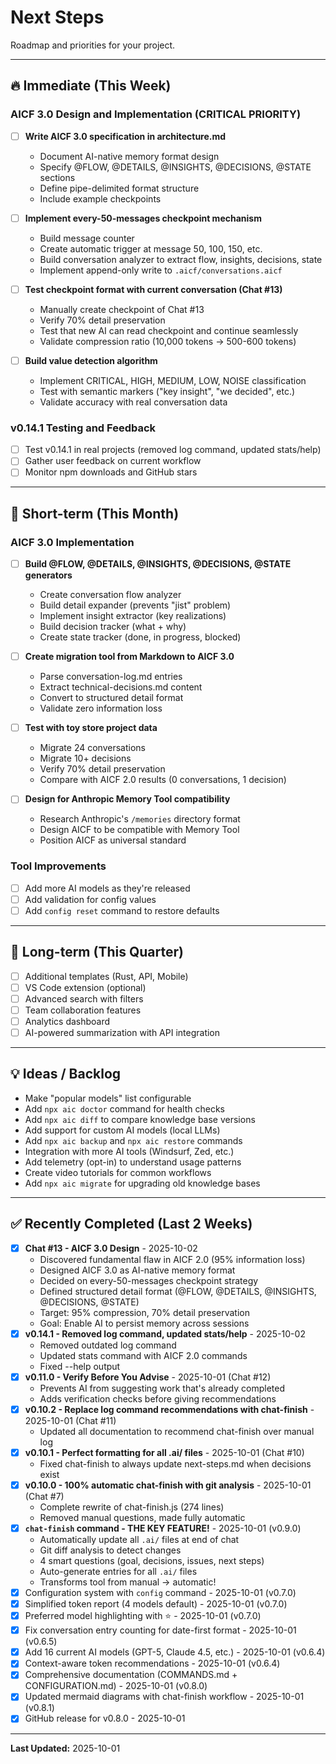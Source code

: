 # Next Steps

Roadmap and priorities for your project.

---

## 🔥 Immediate (This Week)

### AICF 3.0 Design and Implementation (CRITICAL PRIORITY)

- [ ] **Write AICF 3.0 specification in architecture.md**

  - Document AI-native memory format design
  - Specify @FLOW, @DETAILS, @INSIGHTS, @DECISIONS, @STATE sections
  - Define pipe-delimited format structure
  - Include example checkpoints

- [ ] **Implement every-50-messages checkpoint mechanism**

  - Build message counter
  - Create automatic trigger at message 50, 100, 150, etc.
  - Build conversation analyzer to extract flow, insights, decisions, state
  - Implement append-only write to `.aicf/conversations.aicf`

- [ ] **Test checkpoint format with current conversation (Chat #13)**

  - Manually create checkpoint of Chat #13
  - Verify 70% detail preservation
  - Test that new AI can read checkpoint and continue seamlessly
  - Validate compression ratio (10,000 tokens → 500-600 tokens)

- [ ] **Build value detection algorithm**
  - Implement CRITICAL, HIGH, MEDIUM, LOW, NOISE classification
  - Test with semantic markers ("key insight", "we decided", etc.)
  - Validate accuracy with real conversation data

### v0.14.1 Testing and Feedback

- [ ] Test v0.14.1 in real projects (removed log command, updated stats/help)
- [ ] Gather user feedback on current workflow
- [ ] Monitor npm downloads and GitHub stars

---

## 📅 Short-term (This Month)

### AICF 3.0 Implementation

- [ ] **Build @FLOW, @DETAILS, @INSIGHTS, @DECISIONS, @STATE generators**

  - Create conversation flow analyzer
  - Build detail expander (prevents "jist" problem)
  - Implement insight extractor (key realizations)
  - Build decision tracker (what + why)
  - Create state tracker (done, in progress, blocked)

- [ ] **Create migration tool from Markdown to AICF 3.0**

  - Parse conversation-log.md entries
  - Extract technical-decisions.md content
  - Convert to structured detail format
  - Validate zero information loss

- [ ] **Test with toy store project data**

  - Migrate 24 conversations
  - Migrate 10+ decisions
  - Verify 70% detail preservation
  - Compare with AICF 2.0 results (0 conversations, 1 decision)

- [ ] **Design for Anthropic Memory Tool compatibility**
  - Research Anthropic's `/memories` directory format
  - Design AICF to be compatible with Memory Tool
  - Position AICF as universal standard

### Tool Improvements

- [ ] Add more AI models as they're released
- [ ] Add validation for config values
- [ ] Add `config reset` command to restore defaults

---

## 🎯 Long-term (This Quarter)

- [ ] Additional templates (Rust, API, Mobile)
- [ ] VS Code extension (optional)
- [ ] Advanced search with filters
- [ ] Team collaboration features
- [ ] Analytics dashboard
- [ ] AI-powered summarization with API integration

---

## 💡 Ideas / Backlog

- Make "popular models" list configurable
- Add `npx aic doctor` command for health checks
- Add `npx aic diff` to compare knowledge base versions
- Add support for custom AI models (local LLMs)
- Add `npx aic backup` and `npx aic restore` commands
- Integration with more AI tools (Windsurf, Zed, etc.)
- Add telemetry (opt-in) to understand usage patterns
- Create video tutorials for common workflows
- Add `npx aic migrate` for upgrading old knowledge bases

---

## ✅ Recently Completed (Last 2 Weeks)

- [x] **Chat #13 - AICF 3.0 Design** - 2025-10-02
  - Discovered fundamental flaw in AICF 2.0 (95% information loss)
  - Designed AICF 3.0 as AI-native memory format
  - Decided on every-50-messages checkpoint strategy
  - Defined structured detail format (@FLOW, @DETAILS, @INSIGHTS, @DECISIONS, @STATE)
  - Target: 95% compression, 70% detail preservation
  - Goal: Enable AI to persist memory across sessions
- [x] **v0.14.1 - Removed log command, updated stats/help** - 2025-10-02
  - Removed outdated log command
  - Updated stats command with AICF 2.0 commands
  - Fixed --help output
- [x] **v0.11.0 - Verify Before You Advise** - 2025-10-01 (Chat #12)
  - Prevents AI from suggesting work that's already completed
  - Adds verification checks before giving recommendations
- [x] **v0.10.2 - Replace log command recommendations with chat-finish** - 2025-10-01 (Chat #11)
  - Updated all documentation to recommend chat-finish over manual log
- [x] **v0.10.1 - Perfect formatting for all .ai/ files** - 2025-10-01 (Chat #10)
  - Fixed chat-finish to always update next-steps.md when decisions exist
- [x] **v0.10.0 - 100% automatic chat-finish with git analysis** - 2025-10-01 (Chat #7)
  - Complete rewrite of chat-finish.js (274 lines)
  - Removed manual questions, made fully automatic
- [x] **`chat-finish` command - THE KEY FEATURE!** - 2025-10-01 (v0.9.0)
  - Automatically update all `.ai/` files at end of chat
  - Git diff analysis to detect changes
  - 4 smart questions (goal, decisions, issues, next steps)
  - Auto-generate entries for all `.ai/` files
  - Transforms tool from manual → automatic!
- [x] Configuration system with `config` command - 2025-10-01 (v0.7.0)
- [x] Simplified token report (4 models default) - 2025-10-01 (v0.7.0)
- [x] Preferred model highlighting with ⭐ - 2025-10-01 (v0.7.0)
- [x] Fix conversation entry counting for date-first format - 2025-10-01 (v0.6.5)
- [x] Add 16 current AI models (GPT-5, Claude 4.5, etc.) - 2025-10-01 (v0.6.4)
- [x] Context-aware token recommendations - 2025-10-01 (v0.6.4)
- [x] Comprehensive documentation (COMMANDS.md + CONFIGURATION.md) - 2025-10-01 (v0.8.0)
- [x] Updated mermaid diagrams with chat-finish workflow - 2025-10-01 (v0.8.1)
- [x] GitHub release for v0.8.0 - 2025-10-01

---

**Last Updated:** 2025-10-01
